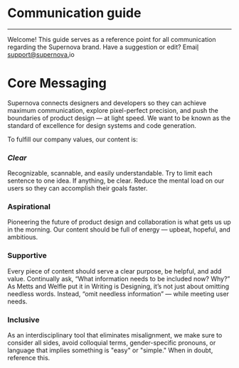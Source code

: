 
# Communication guide

---

Welcome! This guide serves as a reference point for all communication regarding the Supernova brand. Have a suggestion or edit? Emai[l support@supernova.](support@supernova.io)io

# Core Messaging

Supernova connects designers and developers so they can achieve maximum communication, explore pixel-perfect precision, and push the boundaries of product design — at light speed. We want to be known as the standard of excellence for design systems and code generation.

To fulfill our company values, our content is:

### *Clear*

 Recognizable, scannable, and easily understandable. Try to limit each sentence to one idea. If anything, be clear. Reduce the mental load on our users so they can accomplish their goals faster.

### Aspirational

Pioneering the future of product design and collaboration is what gets us up in the morning. Our content should be full of energy — upbeat, hopeful, and ambitious.

### Supportive

Every piece of content should serve a clear purpose, be helpful, and add value. Continually ask, “What information needs to be included now? Why?” As Metts and Welfle put it in Writing is Designing, it’s not just about omitting needless words. Instead, “omit needless information” — while meeting user needs.

### Inclusive

As an interdisciplinary tool that eliminates misalignment, we make sure to consider all sides, avoid colloquial terms, gender-specific pronouns, or language that implies something is "easy" or "simple." When in doubt, reference this.